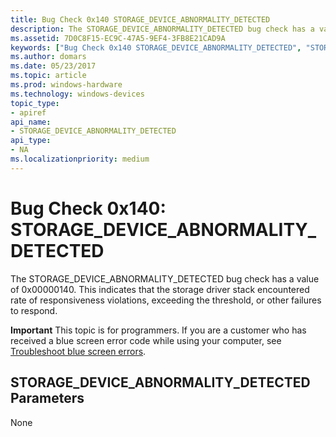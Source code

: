 ```yaml
---
title: Bug Check 0x140 STORAGE_DEVICE_ABNORMALITY_DETECTED
description: The STORAGE_DEVICE_ABNORMALITY_DETECTED bug check has a value of 0x00000140 that indicates that the storage driver stack encountered a failure to respond.
ms.assetid: 7D0C8F15-EC9C-47A5-9EF4-3FB8E21CAD9A
keywords: ["Bug Check 0x140 STORAGE_DEVICE_ABNORMALITY_DETECTED", "STORAGE_DEVICE_ABNORMALITY_DETECTED"]
ms.author: domars
ms.date: 05/23/2017
ms.topic: article
ms.prod: windows-hardware
ms.technology: windows-devices
topic_type:
- apiref
api_name:
- STORAGE_DEVICE_ABNORMALITY_DETECTED
api_type:
- NA
ms.localizationpriority: medium
---
```


# Bug Check 0x140: STORAGE\_DEVICE\_ABNORMALITY\_DETECTED


The STORAGE\_DEVICE\_ABNORMALITY\_DETECTED bug check has a value of 0x00000140. This indicates that the storage driver stack encountered rate of responsiveness violations, exceeding the threshold, or other failures to respond.

**Important** This topic is for programmers. If you are a customer who has received a blue screen error code while using your computer, see [Troubleshoot blue screen errors](http://windows.microsoft.com/windows-10/troubleshoot-blue-screen-errors).

## STORAGE\_DEVICE\_ABNORMALITY\_DETECTED Parameters


None

 

 




